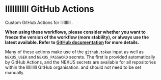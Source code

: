 # lllIIIIlll GitHub Actions

Custom GitHub Actions for lllIIIIlll.

**When using these workflows, please consider whether you want to freeze the version of the workflow (more stability), or always use the latest available. Refer to [GitHub documentation](https://docs.github.com/en/actions/using-workflows/reusing-workflows#calling-a-reusable-workflow) for more details.**

Many of these actions make use of the `github.token` input as well as `NEXUS_USER` and `NEXUS_PASSWORD` secrets. The first is provided automatically by GitHub Actions, and the NEXUS secrets are available for all repositories within the lllIIIIlll GitHub organisation. and should not need to be set manually.